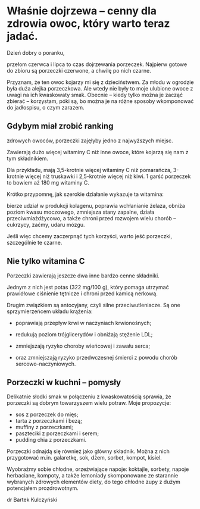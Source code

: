 # Właśnie dojrzewa – cenny dla zdrowia owoc, który warto teraz jadać.

Dzień dobry o poranku,

przełom czerwca i lipca to czas dojrzewania porzeczek. Najpierw gotowe do zbioru są porzeczki czerwone, a chwilę po nich czarne.

Przyznam, że ten owoc kojarzy mi się z dzieciństwem. Za młodu w ogrodzie była duża alejka porzeczkowa. Ale wtedy nie były to moje ulubione owoce z uwagi na ich kwaskowaty smak. Obecnie – kiedy tylko można je zacząć zbierać – korzystam, póki są, bo można je na różne sposoby wkomponować do jadłospisu, o czym zarazem.

## Gdybym miał zrobić ranking

zdrowych owoców, porzeczki zajęłyby jedno z najwyższych miejsc.

Zawierają dużo więcej witaminy C niż inne owoce, które kojarzą się nam z tym składnikiem.

Dla przykładu, mają 3,5-krotnie więcej witaminy C niż pomarańcza, 3-krotnie więcej niż truskawki i 2,5-krotnie więcej niż kiwi. 1 garść porzeczek to bowiem aż 180 mg witaminy C.

Krótko przypomnę, jak szerokie działanie wykazuje ta witamina:

bierze udział w produkcji kolagenu, poprawia wchłanianie żelaza, obniża poziom kwasu moczowego, zmniejsza stany zapalne, działa przeciwmiażdżycowo, a także chroni przed rozwojem wielu chorób – cukrzycy, zaćmy, udaru mózgu.

Jeśli więc chcemy zaczerpnąć tych korzyści, warto jeść porzeczki, szczególnie te czarne.

## Nie tylko witamina C

Porzeczki zawierają jeszcze dwa inne bardzo cenne składniki.

Jednym z nich jest potas (322 mg/100 g), który pomaga utrzymać prawidłowe ciśnienie tętnicze i chroni przed kamicą nerkową.

Drugim związkiem są antocyjany, czyli silne przeciwutleniacze. Są one sprzymierzeńcem układu krążenia:

- poprawiają przepływ krwi w naczyniach krwionośnych;

- redukują poziom trójglicerydów i obniżają stężenie LDL;

- zmniejszają ryzyko choroby wieńcowej i zawału serca;

- oraz zmniejszają ryzyko przedwczesnej śmierci z powodu chorób sercowo-naczyniowych.

## Porzeczki w kuchni – pomysły

Delikatnie słodki smak w połączeniu z kwaskowatością sprawia, że porzeczki są dobrym towarzyszem wielu potraw. Moje propozycje:

- sos z porzeczek do mięs;
- tarta z porzeczkami i bezą;
- muffiny z porzeczkami;
- paszteciki z porzeczkami i serem;
- pudding chia z porzeczkami.

Porzeczki odnajdą się również jako główny składnik. Można z nich przygotować m.in. galaretkę, sok, dżem, sorbet, kompot, kisiel.

Wyobraźmy sobie chłodne, orzeźwiające napoje: koktajle, sorbety, napoje herbaciane, kompoty, a także lemoniady skomponowane ze starannie wybranych zdrowych elementów diety, do tego chłodne zupy z dużym potencjałem prozdrowotnym.

dr Bartek Kulczyński